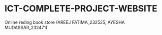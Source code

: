 # ICT-COMPLETE-PROJECT-WEBSITE
Online reding book store (AREEJ FATIMA_232525, AYESHA MUDASSAR_232471)
